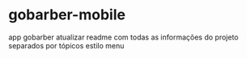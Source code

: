 # gobarber-mobile

app gobarber
atualizar readme com todas as informações do projeto separados por tópicos
estilo menu
